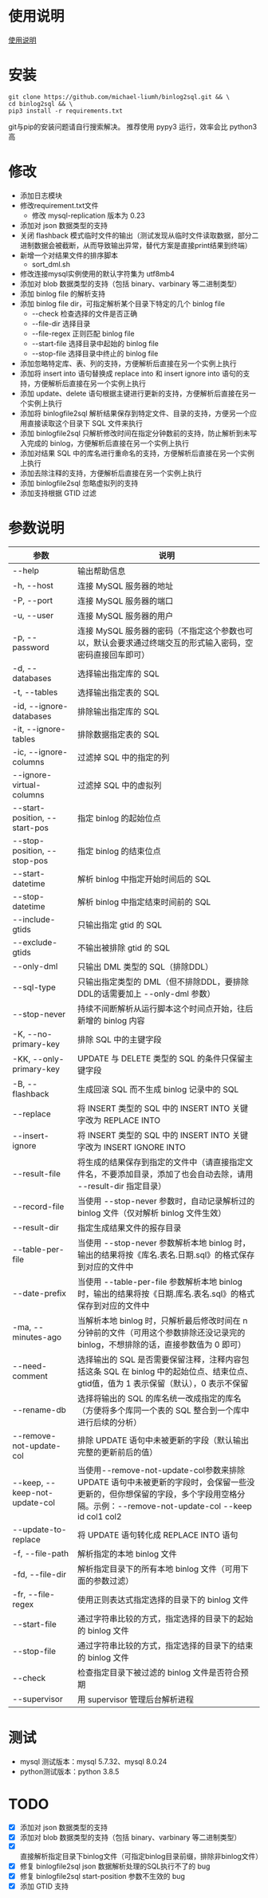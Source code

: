使用说明
==============
[使用说明](./source_file/README.md)

安装
==============
```shell
git clone https://github.com/michael-liumh/binlog2sql.git && \
cd binlog2sql && \
pip3 install -r requirements.txt
```
git与pip的安装问题请自行搜索解决。
推荐使用 pypy3 运行，效率会比 python3 高

修改
==============
* 添加日志模块
* 修改requirement.txt文件
  * 修改 mysql-replication 版本为 0.23
* 添加对 json 数据类型的支持
* 关闭 flashback 模式临时文件的输出（测试发现从临时文件读取数据，部分二进制数据会被截断，从而导致输出异常，替代方案是直接print结果到终端）
* 新增一个对结果文件的排序脚本
  * sort_dml.sh
* 修改连接mysql实例使用的默认字符集为 utf8mb4
* 添加对 blob 数据类型的支持（包括 binary、varbinary 等二进制类型）
* 添加 binlog file 的解析支持
* 添加 binlog file dir，可指定解析某个目录下特定的几个 binlog file
  * --check 检查选择的文件是否正确
  * --file-dir 选择目录
  * --file-regex 正则匹配 binlog file
  * --start-file 选择目录中起始的 binlog file
  * --stop-file 选择目录中终止的 binlog file
* 添加忽略特定库、表、列的支持，方便解析后直接在另一个实例上执行
* 添加将 insert into 语句替换成 replace into 和 insert ignore into 语句的支持，方便解析后直接在另一个实例上执行
* 添加 update、delete 语句根据主键进行更新的支持，方便解析后直接在另一个实例上执行
* 添加将 binlogfile2sql 解析结果保存到特定文件、目录的支持，方便另一个应用直接读取这个目录下 SQL 文件来执行
* 添加 binlogfile2sql 只解析修改时间在指定分钟数前的支持，防止解析到未写入完成的 binlog，方便解析后直接在另一个实例上执行
* 添加对结果 SQL 中的库名进行重命名的支持，方便解析后直接在另一个实例上执行
* 添加去除注释的支持，方便解析后直接在另一个实例上执行
* 添加 binlogfile2sql 忽略虚拟列的支持
* 添加支持根据 GTID 过滤

参数说明
==============
|  参数   | 说明  |
|  ----  | ----  |
| --help  | 输出帮助信息 |
| -h, --host  | 连接 MySQL 服务器的地址 |
| -P, --port  | 连接 MySQL 服务器的端口 |
| -u, --user  | 连接 MySQL 服务器的用户 |
| -p, --password  | 连接 MySQL 服务器的密码（不指定这个参数也可以，默认会要求通过终端交互的形式输入密码，空密码直接回车即可） |
| -d, --databases  | 选择输出指定库的 SQL |
| -t, --tables  | 选择输出指定表的 SQL |
| -id, --ignore-databases  | 排除输出指定库的 SQL |
| -it, --ignore-tables  | 排除数据指定表的 SQL |
| -ic, --ignore-columns  | 过滤掉 SQL 中的指定的列 |
| --ignore-virtual-columns  | 过滤掉 SQL 中的虚拟列 |
| --start-position, --start-pos  | 指定 binlog 的起始位点 |
| --stop-position, --stop-pos  | 指定 binlog 的结束位点 |
| --start-datetime  | 解析 binlog 中指定开始时间后的 SQL |
| --stop-datetime  | 解析 binlog 中指定结束时间前的 SQL |
| --include-gtids  | 只输出指定 gtid 的 SQL |
| --exclude-gtids  | 不输出被排除 gtid 的 SQL |
| --only-dml  | 只输出 DML 类型的 SQL（排除DDL） |
| --sql-type  | 只输出指定类型的 DML（但不排除DDL，要排除DDL的话需要加上 --only-dml 参数） |
| --stop-never  | 持续不间断解析从运行脚本这个时间点开始，往后新增的 binlog 内容 |
| -K, --no-primary-key  | 排除 SQL 中的主键字段 |
| -KK, --only-primary-key  | UPDATE 与 DELETE 类型的 SQL 的条件只保留主键字段 |
| -B, --flashback | 生成回滚 SQL 而不生成 binlog 记录中的 SQL |
| --replace  | 将 INSERT 类型的 SQL 中的 INSERT INTO 关键字改为 REPLACE INTO |
| --insert-ignore  | 将 INSERT 类型的 SQL 中的 INSERT INTO 关键字改为 INSERT IGNORE INTO |
| --result-file  | 将生成的结果保存到指定的文件中（请直接指定文件名，不要添加目录，添加了也会自动去除，请用 --result-dir 指定目录） |
| --record-file  | 当使用 --stop-never 参数时，自动记录解析过的 binlog 文件（仅对解析 binlog 文件生效） |
| --result-dir  | 指定生成结果文件的报存目录 |
| --table-per-file | 当使用 --stop-never 参数解析本地 binlog 时，输出的结果将按《库名.表名.日期.sql》的格式保存到对应的文件中 |
| --date-prefix | 当使用 --table-per-file 参数解析本地 binlog 时，输出的结果将按《日期.库名.表名.sql》的格式保存到对应的文件中 |
| -ma, --minutes-ago | 当解析本地 binlog 时，只解析最后修改时间在 n 分钟前的文件（可用这个参数排除还没记录完的 binlog，不想排除的话，直接参数值为 0 即可） |
| --need-comment | 选择输出的 SQL 是否需要保留注释，注释内容包括这条 SQL 在 binlog 中的起始位点、结束位点、gtid值，值为 1 表示保留（默认），0 表示不保留 |
| --rename-db | 选择将输出的 SQL 的库名统一改成指定的库名（方便将多个库同一个表的 SQL 整合到一个库中进行后续的分析） |
| --remove-not-update-col | 排除 UPDATE 语句中未被更新的字段（默认输出完整的更新前后的值） |
| --keep, --keep-not-update-col | 当使用--remove-not-update-col参数来排除 UPDATE 语句中未被更新的字段时，会保留一些没更新的，但你想保留的字段，多个字段用空格分隔。示例：--remove-not-update-col --keep id col1 col2 |
| --update-to-replace | 将 UPDATE 语句转化成 REPLACE INTO 语句 |
| -f, --file-path | 解析指定的本地 binlog 文件 |
| -fd, --file-dir | 解析指定目录下的所有本地 binlog 文件（可用下面的参数过滤） |
| -fr, --file-regex | 使用正则表达式指定选择的目录下的 binlog 文件 |
| --start-file | 通过字符串比较的方式，指定选择的目录下的起始的 binlog 文件 |
| --stop-file | 通过字符串比较的方式，指定选择的目录下的结束的 binlog 文件 |
| --check | 检查指定目录下被过滤的 binlog 文件是否符合预期 |
| --supervisor | 用 supervisor 管理后台解析进程 |

测试
==============
* mysql 测试版本：mysql 5.7.32、mysql 8.0.24
* python测试版本：python 3.8.5

TODO
==============
- [x] 添加对 json 数据类型的支持
- [x] 添加对 blob 数据类型的支持（包括 binary、varbinary 等二进制类型）
- [x] 直接解析指定目录下binlog文件（可指定binlog目录前缀，排除非binlog文件）
- [x] 修复 binlogfile2sql json 数据解析处理的SQL执行不了的 bug
- [x] 修复 binlogfile2sql start-position 参数不生效的 bug
- [x] 添加 GTID 支持